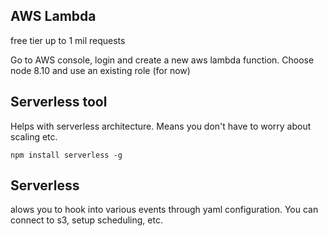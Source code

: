 ## AWS Lambda
free tier up to 1 mil requests

Go to AWS console, login
and create a new aws lambda function. Choose node 8.10 and use an existing role (for now)

## Serverless tool
Helps with serverless architecture.
Means you don't have to worry about scaling etc.

`npm install serverless -g`

## Serverless
alows you to hook into various events through yaml configuration.
You can connect to s3, setup scheduling, etc.

